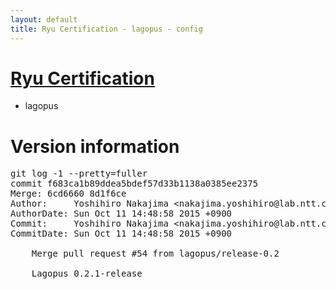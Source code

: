 ```yaml
---
layout: default
title: Ryu Certification - lagopus - config
---
```

# [Ryu Certification](https://ryu-sdn.org/certification.html)
* lagopus

# Version information
<pre>
git log -1 --pretty=fuller
commit f683ca1b89ddea5bdef57d33b1138a0385ee2375
Merge: 6cd6660 8d1f6ce
Author:     Yoshihiro Nakajima &lt;nakajima.yoshihiro@lab.ntt.co.jp&gt;
AuthorDate: Sun Oct 11 14:48:58 2015 +0900
Commit:     Yoshihiro Nakajima &lt;nakajima.yoshihiro@lab.ntt.co.jp&gt;
CommitDate: Sun Oct 11 14:48:58 2015 +0900

    Merge pull request #54 from lagopus/release-0.2
    
    Lagopus 0.2.1-release
</pre>
